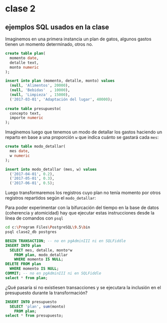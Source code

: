 # clase 2

## ejemplos SQL usados en la clase

Imaginemos en una primera instancia un plan de gatos, algunos gastos tienen un momento determinado, otros no.

```sql
create table plan(
  momento date,
  detalle text,
  monto numeric
);

insert into plan (momento, detalle, monto) values 
  (null, 'Alimentos', 20000),
  (null, 'Bebidas'  , 10000),
  (null, 'Limpieza' , 15000),
  ('2017-03-01', 'Adaptación del lugar', 40000);
  
create table presupuesto(
  concepto text,
  importe numeric
);
```

Imaginemos luego que tenemos un modo de detallar los gastos haciendo un reparto en base a una proporción `w` que indica cuánto se gastará cada `mes`:

```sql  
create table modo_detallar(
  mes date,
  w numeric
);

insert into modo_detallar (mes, w) values
  ('2017-04-01', 0.2),
  ('2017-05-01', 0.3),
  ('2017-06-01', 0.5);
```

Luego transformaremos los registros cuyo plan no tenía momento por otros registros repartidos según el `modo_detallar`:

Para poder experimentar con la bifurcación del tiempo en la base de datos (coherencia y atomicidad) 
hay que ejecutar estas instrucciones desde la línea de comandos con `psql`

```sh
cd c:\Program Files\PostgreSQL\9.5\bin
psql clase2_db postgres
```

```sql
BEGIN TRANSACTION; -- no en pgAdminIII ni en SQLFiddle 
INSERT INTO plan
  SELECT mes, detalle, monto*w
    FROM plan, modo_detallar
    WHERE momento IS NULL;
DELETE FROM plan
  WHERE momento IS NULL;
COMMIT; -- no en pgAdminIII ni en SQLFiddle 
select * from plan;
```

¿Qué pasaría si no existiesen transacciones y se ejecutara la inclusión en el presupuesto durante la transformación?


```sql
INSERT INTO presupuesto
  SELECT 'plan', sum(monto)
    FROM plan;
select * from presupuesto;
```


